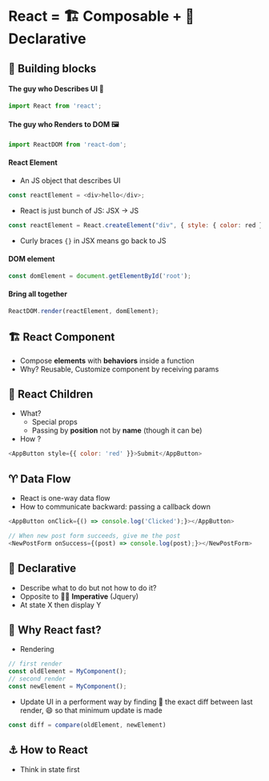 # React = 🏗️ Composable + 🚡 Declarative

## 🧱 Building blocks
#### The guy who Describes UI 🤏
```js
import React from 'react';
```
#### The guy who Renders to DOM 🖼️
```js
import ReactDOM from 'react-dom';
```
#### React Element
* An JS object that describes UI
```js
const reactElement = <div>hello</div>;
```
* React is just bunch of JS: JSX -> JS
```js
const reactElement = React.createElement("div", { style: { color: red } }, "hello there");
```
* Curly braces `{}` in JSX means go back to JS

#### DOM element
```js
const domElement = document.getElementById('root');
```
#### Bring all together
```js
ReactDOM.render(reactElement, domElement);
```

## 🏗️ React Component
* Compose __elements__ with __behaviors__ inside a function
* Why? Reusable, Customize component by receiving params

## 🚸 React Children
* What?
  * Special props
  * Passing by __position__ not by __name__ (though it can be)
* How ?
```js
<AppButton style={{ color: 'red' }}>Submit</AppButton>
```

## ♈ Data Flow
* React is one-way data flow
* How to communicate backward: passing a callback down
```js
<AppButton onClick={() => console.log('Clicked');}></AppButton>
```
```js
// When new post form succeeds, give me the post
<NewPostForm onSuccess={(post) => console.log(post);}></NewPostForm>
```

## 🚡 Declarative
* Describe what to do but not how to do it?
* Opposite to 👷‍♂️ __Imperative__ (Jquery)
* At state X then display Y

## 🚀 Why React fast?
- Rendering
```js
// first render
const oldElement = MyComponent();
// second render
const newElement = MyComponent();
```
- Update UI in a performent way by finding 🔡 the exact diff between last render, 😄 so that minimum update is made
```js
const diff = compare(oldElement, newElement)
```

## ⚓ How to React
* Think in state first

